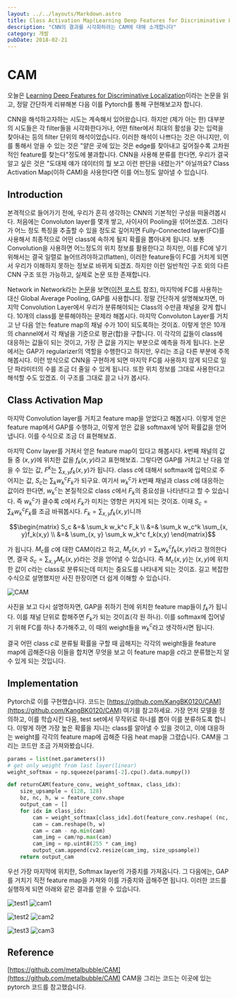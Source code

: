 ```yaml
---
layout: ../../layouts/Markdown.astro
title: Class Activation Map(Learning Deep Features for Discriminative Localization)
description: "CNN의 결과를 시각화하려는 CAM에 대해 소개합니다"
category: 개발
pubDate: 2018-02-21
---
```


# CAM

오늘은 [Learning Deep Features for Discriminative Localization](https://arxiv.org/abs/1512.04150)이라는 논문을 읽고, 정말 간단하게 리뷰해본 다음 이를 Pytorch를 통해 구현해보고자 합니다.

CNN을 해석하고자하는 시도는 계속해서 있어왔습니다. 하지만 (제가 아는 한) 대부분의 시도들은 각 filter들을 시각화한다거나, 어떤 filter에서 최대의 활성을 갖는 입력을 찾아내는 등의 filter 단위의 해석이었습니다. 이러한 해석이 나쁘다는 것은 아니지만, 이를 통해서 얻을 수 있는 것은 "얕은 곳에 있는 것은 edge를 찾아내고 깊어질수록 고차원적인 feature를 찾는다"정도에 불과합니다. CNN을 사용해 분류를 한다면, 우리가 결국 알고 싶은 것은 "도대체 얘가 데이터의 뭘 보고 이런 판단을 내렸는가" 아닐까요? Class Activation Map(이하 CAM)을 사용한다면 이를 어느정도 알아낼 수 있습니다.

## Introduction

본격적으로 들어가기 전에, 우리가 흔히 생각하는 CNN의 기본적인 구성을 떠올려봅시다. 처음에는 Convoluton layer를 몇개 쌓고, 사이사이 Pooling을 섞어쓰겠죠. 그러다가  어느 정도 특징을 추출할 수 있을 정도로 깊어지면 Fully-Connected layer(FC)를 사용해서 최종적으로 어떤 class에 속하게 될지 확률을 뽑아내게 됩니다. 보통 Convolution을 사용하면 어느정도의 위치 정보를 활용한다고 하지만, 이를 FC에 넣기 위해서는 결국 일렬로 늘어뜨려야하고(flatten), 이러한 feature들이 FC를 거치게 되면서 우리가 이해하지 못하는 정보로 바뀌게 되겠죠. 하지만 이런 일반적인 구조 외의 다른 CNN 구조 또한 가능하고, 실제로 논문 또한 존재합니다.

Network in Network라는 [논문](https://arxiv.org/abs/1312.4400)을 보면([이전 포스트](https://kangbk0120.github.io/articles/2018-01/inception-googlenet-review) 참조), 마지막에 FC를 사용하는 대신 Global Average Pooling, GAP를 사용합니다. 정말 간단하게 설명해보자면, 마지막 Convolution Layer에서 우리가 분류해야되는 Class의 수만큼 채널을 갖게 합니다. 10개의 class를 분류해야하는 문제라 해봅시다. 마지막 Convoluton Layer를 거치고 난 다음 얻는 feature map의 채널 수가 10이 되도록하는 것이죠. 이렇게 얻은 10개의 channel에서 각 채널을 기준으로 평균(합)을 구합니다. 이 각각의 값들이 class에 대응하는 값들이 되는 것이고, 가장 큰 값을 가지는 부분으로 예측을 하게 됩니다. 논문에서는 GAP가 regularizer의 역할을 수행한다고 하지만, 우리는 조금 다른 부분에 주목해봅시다. 이런 방식으로 CNN을 구현하게 되면 마지막 FC를 사용하지 않게 되므로 일단 파라미터의 수를 조금 더 줄일 수 있게 됩니다. 또한 위치 정보를 그대로 사용한다고 해석할 수도 있겠죠. 이 구조를 그대로 끌고 나가 봅시다.

## Class Activation Map

마지막 Convolution layer를 거치고 feature map을 얻었다고 해봅시다. 이렇게 얻은 feature map에서 GAP를 수행하고, 이렇게 얻은 값을 softmax에 넣어 확률값을 얻어냅니다. 이를 수식으로 조금 더 표현해보죠.

마지막 Conv layer를 거쳐서 얻은 feature map이 있다고 해봅시다. $k$번째 채널의 값들 중 $(x, y)$에 위치한 값을 $f_k(x,y)$라고 표헌해보죠. 그렇다면 GAP를 거치고 난 다음 얻을 수 있는 값, $F^k$는 $\sum_{x, y}f_k(x,y)$가 됩니다. class $c$에 대해서 softmax에 입력으로 주어지는 값, $S_c$는 $\sum_k w_{k}^{c}F_k$가 되구요. 여기서 $w_{k}^{c}$가 $k$번째 채널과 class $c$에 대응하는 값이라 한다면, $w_{k}^{c}$는 본질적으로 class $c$에서 $F_k$의 중요성을 나타낸다고 할 수 있습니다. 즉 $w_{k}^{c}$가 클수록 $c$에서 $F_k$가 미치는 영향은 커지게 되는 것이죠. 이때 $S_c = \sum_k w_k^c F_k$를 조금 바꿔봅시다. $F_k = \sum_{x, y}f_k(x,y)$니까

$$\begin{matrix}
S_c &=& \sum_k w_k^c F_k \\
&=& \sum_k w_c^k \sum_{x, y}f_k(x,y) \\
&=& \sum_{x, y} \sum_k w_k^c f_k(x,y)
\end{matrix}$$

가 됩니다. $M_c$를 $c$에 대한 CAM이라고 하고, $M_c(x, y) = \sum_k w_k^c f_k(x, y)$라고 정의한다면, 결국 $S_c = \sum_{x, y} M_c(x, y)$라는 것을 얻어낼 수 있습니다. 즉 $M_c(x, y)$는 $(x, y)$에 위치한 값이 $c$라는 class로 분류되는데 미치는 중요도를 나타내게 되는 것이죠. 길고 복잡한 수식으로 설명했지만 사진 한장이면 더 쉽게 이해할 수 있습니다.

![CAM](https://camo.githubusercontent.com/fb9a2d0813e5d530f49fa074c378cf83959346f7/687474703a2f2f636e6e6c6f63616c697a6174696f6e2e637361696c2e6d69742e6564752f6672616d65776f726b2e6a7067)

사진을 보고 다시 설명하자면, GAP을 취하기 전에 위치한 feature map들이 $f_k$가 됩니다. 이를 채널 단위로 합해주면 $F_k$가 되는 것이죠(각 원 하나). 이를 softmax에 집어넣기 위해 FC를 하나 추가해주고, 이 때의 weight들을 $w^c_k$라고 생각하시면 됩니다.

결국 어떤 class $c$로 분류될 확률을 구할 때 곱해지는 각각의 weight들을 feature map에 곱해준다음 이들을 합치면 무엇을 보고 이 feature map을 $c$라고 분류했는지 알 수 있게 되는 것입니다.

## Implementation

Pytorch로 이를 구현했습니다. 코드는 [https://github.com/KangBK0120/CAM](https://github.com/KangBK0120/CAM) 여기를 참고하세요. 가장 먼저 모델을 정의하고, 이를 학습시킨 다음, test set에서 무작위로 하나를 뽑아 이를 분류하도록 합니다. 이렇게 하면 가장 높은 확률을 지니는 class를 알아낼 수 있을 것이고, 이에 대응하는 weight를 각각의 feature map에 곱해준 다음 heat map을 그렸습니다. CAM을 그리는 코드만 조금 가져와봤습니다.

```python
params = list(net.parameters())
# get only weight from last layer(linear)
weight_softmax = np.squeeze(params[-2].cpu().data.numpy())

def returnCAM(feature_conv, weight_softmax, class_idx):
	size_upsample = (128, 128)
	bz, nc, h, w = feature_conv.shape
	output_cam = []
	for idx in class_idx:
		cam = weight_softmax[class_idx].dot(feature_conv.reshape( (nc, h*w)))
		cam = cam.reshape(h, w)
		cam = cam - np.min(cam)
		cam_img = cam/np.max(cam)
		cam_img = np.uint8(255 * cam_img)
		output_cam.append(cv2.resize(cam_img, size_upsample))
	return output_cam
```

우선 가장 마지막에 위치한, Softmax layer의 가중치를 가져옵니다. 그 다음에는, GAP를 거치기 직전 feature map을 가져와 이를 가중치와 곱해주면 됩니다. 이러한 코드를 실행하게 되면 아래와 같은 결과를 얻을 수 있습니다.

![test1](https://user-images.githubusercontent.com/25279765/36484699-7928832c-175d-11e8-9c8c-ac166404ce64.jpg) ![cam1](https://user-images.githubusercontent.com/25279765/36484700-7958af98-175d-11e8-80ce-7d8a6239308c.jpg)

![test2](https://user-images.githubusercontent.com/25279765/36484702-7b559ef0-175d-11e8-9359-4727cd4cadd9.jpg) ![cam2](https://user-images.githubusercontent.com/25279765/36484704-7b88e27e-175d-11e8-8032-95654cb1e051.jpg)

![test3](https://user-images.githubusercontent.com/25279765/36484707-7cda1332-175d-11e8-82a0-711c86a6a454.jpg) ![cam3](https://user-images.githubusercontent.com/25279765/36484708-7d05851c-175d-11e8-8141-ff4e23958c44.jpg)

## Reference

[https://github.com/metalbubble/CAM](https://github.com/metalbubble/CAM) CAM을 그리는 코드는 이곳에 있는 pytorch 코드를 참고했습니다.
